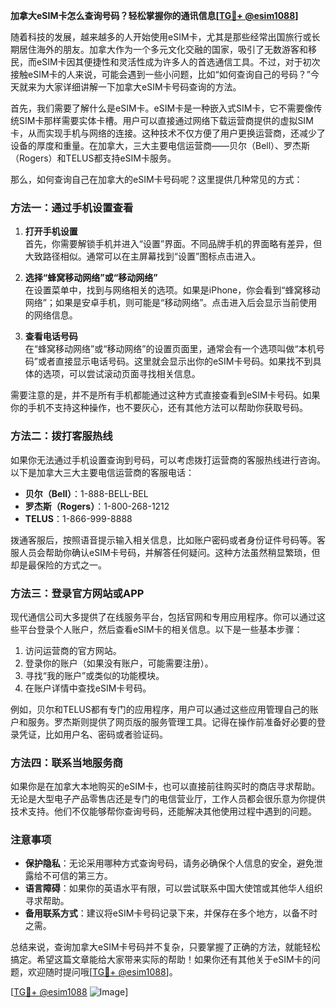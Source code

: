 **加拿大eSIM卡怎么查询号码？轻松掌握你的通讯信息[[TG💪+ @esim1088](https://t.me/s/esim1088)]**

随着科技的发展，越来越多的人开始使用eSIM卡，尤其是那些经常出国旅行或长期居住海外的朋友。加拿大作为一个多元文化交融的国家，吸引了无数游客和移民，而eSIM卡因其便捷性和灵活性成为许多人的首选通信工具。不过，对于初次接触eSIM卡的人来说，可能会遇到一些小问题，比如“如何查询自己的号码？”今天就来为大家详细讲解一下加拿大eSIM卡号码查询的方法。

首先，我们需要了解什么是eSIM卡。eSIM卡是一种嵌入式SIM卡，它不需要像传统SIM卡那样需要实体卡槽。用户可以直接通过网络下载运营商提供的虚拟SIM卡，从而实现手机与网络的连接。这种技术不仅方便了用户更换运营商，还减少了设备的厚度和重量。在加拿大，三大主要电信运营商——贝尔（Bell）、罗杰斯（Rogers）和TELUS都支持eSIM卡服务。

那么，如何查询自己在加拿大的eSIM卡号码呢？这里提供几种常见的方式：

### 方法一：通过手机设置查看

1. **打开手机设置**  
   首先，你需要解锁手机并进入“设置”界面。不同品牌手机的界面略有差异，但大致路径相似。通常可以在主屏幕找到“设置”图标点击进入。

2. **选择“蜂窝移动网络”或“移动网络”**  
   在设置菜单中，找到与网络相关的选项。如果是iPhone，你会看到“蜂窝移动网络”；如果是安卓手机，则可能是“移动网络”。点击进入后会显示当前使用的网络信息。

3. **查看电话号码**  
   在“蜂窝移动网络”或“移动网络”的设置页面里，通常会有一个选项叫做“本机号码”或者直接显示电话号码。这里就会显示出你的eSIM卡号码。如果找不到具体的选项，可以尝试滚动页面寻找相关信息。

需要注意的是，并不是所有手机都能通过这种方式直接查看到eSIM卡号码。如果你的手机不支持这种操作，也不要灰心，还有其他方法可以帮助你获取号码。

### 方法二：拨打客服热线

如果你无法通过手机设置查询到号码，可以考虑拨打运营商的客服热线进行咨询。以下是加拿大三大主要电信运营商的客服电话：

- **贝尔（Bell）**：1-888-BELL-BEL
- **罗杰斯（Rogers）**：1-800-268-1212
- **TELUS**：1-866-999-8888

拨通客服后，按照语音提示输入相关信息，比如账户密码或者身份证件号码等。客服人员会帮助你确认eSIM卡号码，并解答任何疑问。这种方法虽然稍显繁琐，但却是最保险的方式之一。

### 方法三：登录官方网站或APP

现代通信公司大多提供了在线服务平台，包括官网和专用应用程序。你可以通过这些平台登录个人账户，然后查看eSIM卡的相关信息。以下是一些基本步骤：

1. 访问运营商的官方网站。
2. 登录你的账户（如果没有账户，可能需要注册）。
3. 寻找“我的账户”或类似的功能模块。
4. 在账户详情中查找eSIM卡号码。

例如，贝尔和TELUS都有专门的应用程序，用户可以通过这些应用管理自己的账户和服务。罗杰斯则提供了网页版的服务管理工具。记得在操作前准备好必要的登录凭证，比如用户名、密码或者验证码。

### 方法四：联系当地服务商

如果你是在加拿大本地购买的eSIM卡，也可以直接前往购买时的商店寻求帮助。无论是大型电子产品零售店还是专门的电信营业厅，工作人员都会很乐意为你提供技术支持。他们不仅能够帮你查询号码，还能解决其他使用过程中遇到的问题。

### 注意事项

- **保护隐私**：无论采用哪种方式查询号码，请务必确保个人信息的安全，避免泄露给不可信的第三方。
- **语言障碍**：如果你的英语水平有限，可以尝试联系中国大使馆或其他华人组织寻求帮助。
- **备用联系方式**：建议将eSIM卡号码记录下来，并保存在多个地方，以备不时之需。

总结来说，查询加拿大eSIM卡号码并不复杂，只要掌握了正确的方法，就能轻松搞定。希望这篇文章能给大家带来实际的帮助！如果你还有其他关于eSIM卡的问题，欢迎随时提问哦[[TG💪+ @esim1088](https://t.me/s/esim1088)]。

[[TG💪+ @esim1088](https://t.me/s/esim1088) ![Image](https://i.postimg.cc/4NQfJmqS/Snipaste-2025-05-13-00-14-12.png)]